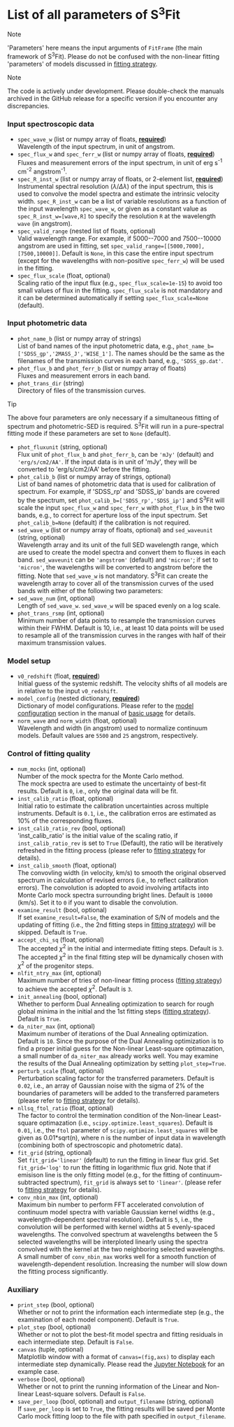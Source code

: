 # List of all parameters of S<sup>3</sup>Fit
> [!NOTE]
> 'Parameters' here means the input arguments of `FitFrame` (the main framework of S<sup>3</sup>Fit).
> Please do not be confused with the non-linear fitting 'parameters' of models discussed in  [fitting strategy](./fitting_strategy.md).

> [!NOTE]
> The code is actively under development. Please double-check the manuals archived in the GitHub release for a specific version if you encounter any discrepancies.

### Input spectroscopic data
- `spec_wave_w` (list or numpy array of floats, <ins>**required**</ins>) \
   Wavelength of the input spectrum, in unit of angstrom.
- `spec_flux_w` and `spec_ferr_w` (list or numpy array of floats, <ins>**required**</ins>) \
   Fluxes and measurement errors of the input spectrum, in unit of erg s<sup>-1</sup> cm<sup>-2</sup> angstrom<sup>-1</sup>.
- `spec_R_inst_w` (list or numpy array of floats, or 2-element list, <ins>**required**</ins>) \
   Instrumental spectral resolution ($\lambda/\Delta\lambda$) of the input spectrum,
   this is used to convolve the model spectra and estimate the intrinsic velocity width. 
  `spec_R_inst_w` can be a list of variable resolutions as a function of the input wavelength `spec_wave_w`, 
   or given as a constant value as `spec_R_inst_w=[wave,R]` to specify the resolution `R` at the wavelength `wave` (in angstrom). 
- `spec_valid_range` (nested list of floats, optional) \
   Valid wavelength range.
   For example, if 5000--7000 and 7500--10000 angstrom are used in fitting, set `spec_valid_range=[[5000,7000], [7500,10000]]`.
   Default is `None`, in this case the entire input spectrum (except for the wavelengths with non-positive `spec_ferr_w`)
   will be used in the fitting. 
- `spec_flux_scale` (float, optional) \
   Scaling ratio of the input flux (e.g., `spec_flux_scale=1e-15`) to avoid too small values of flux in the fitting. 
  `spec_flux_scale` is not mandatory and it can be determined automatically if setting `spec_flux_scale=None` (default). 
### Input photometric data
- `phot_name_b` (list or numpy array of strings) \
   List of band names of the input photometric data, e.g., `phot_name_b=['SDSS_gp','2MASS_J','WISE_1']`.
   The names should be the same as the filenames of the transmission curves in each band, e.g., `'SDSS_gp.dat'`. 
- `phot_flux_b` and `phot_ferr_b` (list or numpy array of floats) \
   Fluxes and measurement errors in each band.
- `phot_trans_dir` (string) \
   Directory of files of the transmission curves.
> [!TIP]
> The above four parameters are only necessary if a simultaneous fitting of spectrum and photometric-SED is required.
> S<sup>3</sup>Fit will run in a pure-spectral fitting mode if these parameters are set to `None` (default). 
- `phot_fluxunit` (string, optional) \
   Flux unit of `phot_flux_b` and `phot_ferr_b`, can be `'mJy'` (default) and `'erg/s/cm2/AA'`.
   If the input data is in unit of 'mJy', they will be converted to 'erg/s/cm2/AA' before the fitting.
- `phot_calib_b` (list or numpy array of strings, optional) \
   List of band names of photometric data that is used for calibration of spectrum.
   For example, if 'SDSS_rp' and 'SDSS_ip' bands are covered by the spectrum,
   set `phot_calib_b=['SDSS_rp','SDSS_ip']`
   and S<sup>3</sup>Fit will scale the input `spec_flux_w` and `spec_ferr_w`
   with `phot_flux_b` in the two bands, e.g., to correct for aperture loss of the input spectrum. 
   Set `phot_calib_b=None` (default) if the calibration is not required.  
- `sed_wave_w` (list or numpy array of floats, optional) and `sed_waveunit` (string, optional) \
   Wavelength array and its unit of the full SED wavelength range,
   which are used to create the model spectra and convert them to fluxes in each band.
  `sed_waveunit` can be `'angstrom'` (default) and `'micron'`; if set to `'micron'`, the wavelengths will be converted to angstrom before the fitting. 
   Note that `sed_wave_w` is not mandatory.
   S<sup>3</sup>Fit can create the wavelength array to cover all of the transmission curves of the used bands with either of the following two parameters:
- `sed_wave_num` (int, optional) \
   Length of `sed_wave_w`. `sed_wave_w` will be spaced evenly on a log scale. 
- `phot_trans_rsmp` (int, optional) \
   Minimum number of data points to resample the transmission curves within their FWHM.
   Default is 10, i.e., at least 10 data points will be used to resample all of the transmission curves in the ranges with half of their maximum transmission values. 

### Model setup 
- `v0_redshift` (float, <ins>**required**</ins>) \
   Initial guess of the systemic redshift. The velocity shifts of all models are in relative to the input `v0_redshift`. 
- `model_config` (nested dictionary, <ins>**required**</ins>) \
   Dictionary of model configurations.
   Please refer to the [model configuration](../manuals/basic_usage.md#2-model-configuration) section
   in the manual of [basic usage](../manuals/basic_usage.md) for details. 
- `norm_wave` and `norm_width` (float, optional) \
   Wavelength and width (in angstrom) used to normalize continuum models.
   Default values are `5500` and `25` angstrom, respectively. 

### Control of fitting quality
- `num_mocks` (int, optional) \
   Number of the mock spectra for the Monte Carlo method.  
   The mock spectra are used to estimate the uncertainty of best-fit results. Default is `0`, i.e., only the original data will be fit.
- `inst_calib_ratio` (float, optional) \
   Initial ratio to estimate the calibration uncertainties across multiple instruments. 
   Default is `0.1`, i.e., the calibration erros are estimated as 10% of the corresponding fluxes.
-  `inst_calib_ratio_rev` (bool, optional) \
   'inst_calib_ratio' is the initial value of the scaling ratio,
   if `inst_calib_ratio_rev` is set to `True` (Default), the ratio will be iteratively refreshed in the fitting process
   (please refer to [fitting strategy](./fitting_strategy.md) for details).
- `inst_calib_smooth` (float, optional) \
   The convovling width (in velocity, km/s) to smooth the original observed spectrum
   in calculation of revised errors (i.e., to reflect calibration errors).
   The convolution is adopted to avoid involving artifacts into Monte Carlo mock spectra surrounding bright lines.
   Default is `10000` (km/s). Set it to `0` if you want to disable the convolution. 
- `examine_result` (bool, optional) \
   If set `examine_result=False`, the examination of S/N of models and the updating of fitting
   (i.e., the 2nd fitting steps in [fitting strategy](./fitting_strategy.md)) will be skipped.
   Default is `True`.
- `accept_chi_sq` (float, optional) \
   The accepted $\chi^2$ in the initial and intermediate fitting steps. Default is `3`.
   The accepted $\chi^2$ in the final fitting step will be dynamically chosen with $\chi^2$ of the progenitor steps. 
- `nlfit_ntry_max` (int, optional) \
   Maximum number of tries of non-linear fitting process ([fitting strategy](./fitting_strategy.md))
   to achieve the accepted $\chi^2$. Default is `3`.
- `init_annealing` (bool, optional) \
   Whether to perform Dual Annealing optimization to search for rough global minima
   in the initial and the 1st fitting steps ([fitting strategy](./fitting_strategy.md)).
   Default is `True`. 
- `da_niter_max` (int, optional) \
   Maximum number of iterations of the Dual Annealing optimization. Default is `10`.
   Since the purpose of the Dual Annealing optimization is to find a proper initial guess
   for the Non-linear Least-square optimazation, a small number of `da_niter_max` already works well.
   You may examine the results of the Dual Annealing optimization by setting `plot_step=True`. 
- `perturb_scale` (float, optional) \
   Perturbation scaling factor for the transferred parameters. 
   Default is `0.02`, i.e., an array of Gaussian noise with the sigma of 2% of the boundaries of parameters
   will be added to the transferred parameters (please refer to [fitting strategy](./fitting_strategy.md) for details). 
- `nllsq_ftol_ratio` (float, optional) \
   The factor to control the termination condition of the Non-linear Least-square optimazation (i.e., `scipy.optimize.least_squares`). 
   Default is `0.01`, i.e., the `ftol` parameter of `scipy.optimize.least_squares`
   will be given as 0.01*sqrt(n), where n is the number of input data in wavelength (combining both of spectroscopic and photometric data).
- `fit_grid` (string, optional) \
   Set `fit_grid='linear'` (default) to run the fitting in linear flux grid.
   Set `fit_grid='log'` to run the fitting in logarithmic flux grid.
   Note that if emisison line is the only fitting model (e.g., for the fitting of continuum-subtracted spectrum), `fit_grid` is always set to `'linear'`.
   (please refer to [fitting strategy](./fitting_strategy.md) for details). 
- `conv_nbin_max` (int, optional) \
   Maximum bin number to perform FFT accelerated convolution of continuum model spectra with variable Gaussian kernel widths (e.g., wavelength-dependent spectral resolution).
   Default is `5`, i.e., the convolution will be performed with kernel widths at 5 evenly-spaced wavelengths.
   The convolved spectrum at wavelengths between the 5 selected wavelengths will be interploted linearly using the
   spectra convolved with the kernel at the two neighboring selected wavelengths. 
   A small number of `conv_nbin_max` works well for a smooth function of wavelength-dependent resolution.
   Increasing the number will slow down the fitting process significantly. 

### Auxiliary
- `print_step` (bool, optional) \
   Whether or not to print the information each intermediate step (e.g., the examination of each model component).
   Default is `True`.
- `plot_step` (bool, optional) \
   Whether or not to plot the best-fit model spectra and fitting residuals in each intermediate step.
   Default is `False`. 
- `canvas` (tuple, optional) \
   Matplotlib window with a format of `canvas=(fig,axs)` to display each intermediate step dynamically.
   Please read the [Jupyter Notebook](../example/example.ipynb) for an example case. 
- `verbose` (bool, optional) \
   Whether or not to print the running information of the Linear and Non-linear Least-square solvers. Default is `False`.
- `save_per_loop` (bool, optional) and `output_filename` (string, optional)\
   If `save_per_loop` is set to `True`, the fitting results will be saved per Monte Carlo mock fitting loop
   to the file with path specified in `output_filename`. 
   
